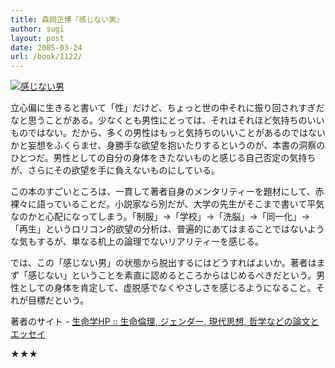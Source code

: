 ```yaml
---
title: 森岡正博『感じない男』
author: sugi
layout: post
date: 2005-03-24
url: /book/1122/
---
```

<a href="http://www.amazon.co.jp/exec/obidos/ASIN/4480062211/chezsugi-22/ref=nosim/" name="amazletlink" target="_blank"><img src="http://i1.wp.com/ec2.images-amazon.com/images/I/419E6RGA7EL.SL160.jpg?w=660" alt="感じない男" class="alignleft" data-recalc-dims="1" /></a>

立心偏に生きると書いて「性」だけど、ちょっと世の中それに振り回されすぎだなと思うことがある。少なくとも男性にとっては、それはそれほど気持ちのいいものではない。だから、多くの男性はもっと気持ちのいいことがあるのではないかと妄想をふくらませ、身勝手な欲望を抱いたりするというのが、本書の洞察のひとつだ。男性としての自分の身体をきたないものと感じる自己否定の気持ちが、さらにその欲望を手に負えないものにしている。

この本のすごいところは、一貫して著者自身のメンタリティーを題材にして、赤裸々に語っていることだ。小説家なら別だが、大学の先生がそこまで書いて平気なのかと心配になってしまう。「制服」→「学校」→「洗脳」→「同一化」→「再生」というロリコン的欲望の分析は、普遍的にあてはまることではないような気もするが、単なる机上の論理でないリアリティーを感じる。

では、この「感じない男」の状態から脱出するにはどうすればよいか。著者はまず「感じない」ということを素直に認めるところからはじめるべきだという。男性としての身体を肯定して、虚脱感でなくやさしさを感じるようになること。それが目標だという。

著者のサイト - [生命学HP :: 生命倫理, ジェンダー, 現代思想, 哲学などの論文とエッセイ][1]

★★★


 [1]: http://www.lifestudies.org/jp/
